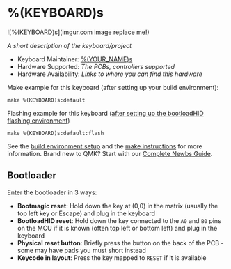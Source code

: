 # %(KEYBOARD)s

![%(KEYBOARD)s](imgur.com image replace me!)

*A short description of the keyboard/project*

* Keyboard Maintainer: [%(YOUR_NAME)s](https://github.com/yourusername)
* Hardware Supported: *The PCBs, controllers supported*
* Hardware Availability: *Links to where you can find this hardware*

Make example for this keyboard (after setting up your build environment):

    make %(KEYBOARD)s:default

Flashing example for this keyboard ([after setting up the bootloadHID flashing environment](https://docs.qmk.fm/#/flashing_bootloadhid))

    make %(KEYBOARD)s:default:flash

See the [build environment setup](https://docs.qmk.fm/#/getting_started_build_tools) and the [make instructions](https://docs.qmk.fm/#/getting_started_make_guide) for more information. Brand new to QMK? Start with our [Complete Newbs Guide](https://docs.qmk.fm/#/newbs).

## Bootloader

Enter the bootloader in 3 ways:

* **Bootmagic reset**: Hold down the key at (0,0) in the matrix (usually the top left key or Escape) and plug in the keyboard
* **BootloadHID reset**: Hold down the key connected to the `A0` and `B0` pins on the MCU if it is known (often top left or bottom left) and plug in the keyboard
* **Physical reset button**: Briefly press the button on the back of the PCB - some may have pads you must short instead
* **Keycode in layout**: Press the key mapped to `RESET` if it is available
